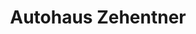 ---
title: "Autohaus Zehentner"
url: /saalfelden-am-steinernen-meer/autohaus-zehentner/
shop: Autohaus
---